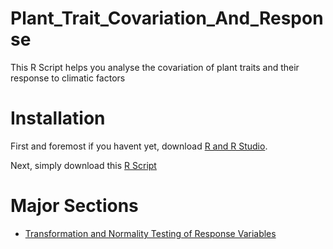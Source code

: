 # Plant_Trait_Covariation_And_Response

This R Script helps you analyse the covariation of plant traits and their response to climatic factors

# Installation

First and foremost if you havent yet, download [R and R Studio](https://posit.co/download/rstudio-desktop/).

Next, simply download this [R Script](https://github.com/MurugashManavalan/Plant_Trait_Covariation_And_Response/blob/main/Analysis%20-%2018%20September%202024.R)

# Major Sections 

- [Transformation and Normality Testing of Response Variables](https://github.com/MurugashManavalan/Plant_Trait_Covariation_And_Response/blob/9fd8d160e056991ee8d7d73583f57e47f05323d3/Analysis%20-%2018%20September%202024.R#L50-L94)

